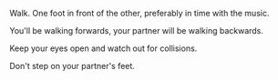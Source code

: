 Walk. One foot in front of the other, preferably in time with the music.

You'll be walking forwards, your partner will be walking backwards.

Keep your eyes open and watch out for collisions.

Don't step on your partner's feet.

